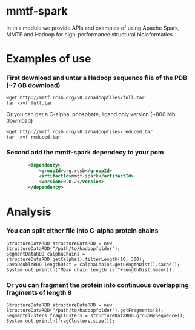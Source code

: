 # mmtf-spark
In this module we provide APIs and  examples of using Apache Spark, MMTF and Hadoop for high-performance structural bioinformatics.

# Examples of use
### First download and untar a Hadoop sequence file of the PDB (~7 GB download) 
```
wget http://mmtf.rcsb.org/v0.2/hadoopfiles/full.tar
tar -xvf full.tar
```
Or you can get a C-alpha, phosphate, ligand only version (~800 Mb download)
```
wget http://mmtf.rcsb.org/v0.2/hadoopfiles/reduced.tar
tar -xvf reduced.tar
```
### Second add the mmtf-spark dependecy to your pom

```xml
		<dependency>
			<groupId>org.rcsb</groupId>
			<artifactId>mmtf-spark</artifactId>
			<version>0.0.2</version>
		</dependency>
```


# Analysis
### You can split either file into C-alpha protein chains
```
StructureDataRDD structureDataRDD = new StructureDataRDD("/path/to/hadoopfolder");
SegmentDataRDD calphaChains = structureDataRDD.getCalpha().filterLength(10, 300);
JavaDoubleRDD lengthDist = calphaChains.getLengthDist().cache();
System.out.println("Mean chain length is:"+lengthDist.mean());
```

### Or you can fragment the protein into continuous overlapping fragments of length 8 
```
StructureDataRDD structureDataRDD = new StructureDataRDD("/path/to/hadoopfolder").getFragments(8);
SegmentClusters fragClusters = structureDataRDD.groupBySequence();
System.out.println(fragClusters.size());
```
